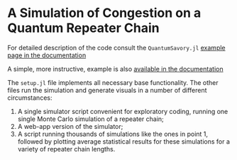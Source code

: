 # A Simulation of Congestion on a Quantum Repeater Chain

For detailed description of the code consult the `QuantumSavory.jl`
[example page in the documentation](https://quantumsavory.github.io/QuantumSavory.jl/dev/howto-congestionchain/)

A simple, more instructive, example is also
[available in the documentation](https://quantumsavory.github.io/QuantumSavory.jl/dev/howto-firstgenrepeater/)


The `setup.jl` file implements all necessary base functionality.
The other files run the simulation and generate visuals in a number of different circumstances:
1. A single simulator script convenient for exploratory coding, running one single Monte Carlo simulation of a repeater chain;
2. A web-app version of the simulator;
3. A script running thousands of simulations like the ones in point 1, followed by plotting average statistical results for these simulations for a variety of repeater chain lengths.